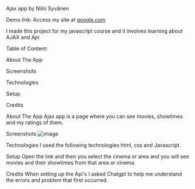 Ajax app
by Niilo Syvänen

Demo link:
Access my site at [google.com](https://luminous-caramel-7cf029.netlify.app/)

I made this project for my javascript course and it involves learning about AJAX and Api



Table of Content:

About The App

Screenshots

Technologies

Setup

Credits




About The App
Ajax app is a page where you can see movies, showtimes and my ratings of them.



Screenshots
![image](https://github.com/user-attachments/assets/3f7d8fc0-35aa-4f25-bb0b-b9889eecc254)





Technologies
I used the following technologies html, css and Javascript.



Setup
Open the link and then you select the cinema or area and you will see movies and their showtimes from that area or cinema.



Credits
When setting up the Api's I asked Chatgpt to help me understand the errors and problem that first occurred.
